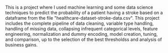 This is a project where I used machine learning and some data science techniques to predict the probability of a patient having a stroke based on a dataframe from the file "healthcare-dataset-stroke-data.csv". This project includes the complete pipeline of data cleaning, variable type handling, handling of missing data, collapsing infrequent categorical levels, feature engineering, normalization and dummy encoding, model creation, tuning, and comparison, up to the selection of the best thresholdss and analysis of business gains.
